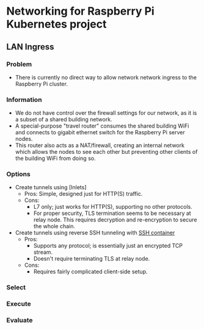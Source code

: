 # Networking for Raspberry Pi Kubernetes project

## LAN Ingress

### Problem

- There is currently no direct way to allow network network ingress to the Raspberry Pi cluster.

### Information

- We do not have control over the firewall settings for our network, as it is a subset of a shared building network.
- A special-purpose "travel router" consumes the shared building WiFi and connects to gigabit ethernet switch for the Raspberry Pi server nodes.
- This router also acts as a NAT/firewall, creating an internal network which allows the nodes to see each other but preventing other clients of the building WiFi from doing so.

### Options

- Create tunnels using [Inlets]
  - Pros: Simple, designed just for HTTP(S) traffic.
  - Cons:
    - L7 only; just works for HTTP(S), supporting no other protocols.
    - For proper security, TLS termination seems to be necessary at relay node. This requires decryption and re-encryption to secure the whole chain.
- Create tunnels using reverse SSH tunneling with [SSH container](https://hub.docker.com/r/linuxserver/openssh-server)
  - Pros:
    - Supports any protocol; is essentially just an encrypted TCP stream.
    - Doesn't require terminating TLS at relay node.
  - Cons:
    - Requires fairly complicated client-side setup.

### Select

### Execute

### Evaluate